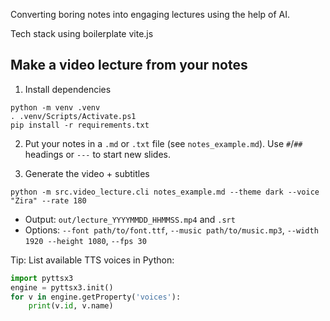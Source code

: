 Converting boring notes into engaging lectures using the help of AI.

Tech stack using boilerplate vite.js

## Make a video lecture from your notes

1) Install dependencies

```pwsh
python -m venv .venv
. .venv/Scripts/Activate.ps1
pip install -r requirements.txt
```

2) Put your notes in a `.md` or `.txt` file (see `notes_example.md`). Use `#`/`##` headings or `---` to start new slides.

3) Generate the video + subtitles

```pwsh
python -m src.video_lecture.cli notes_example.md --theme dark --voice "Zira" --rate 180
```

- Output: `out/lecture_YYYYMMDD_HHMMSS.mp4` and `.srt`
- Options: `--font path/to/font.ttf`, `--music path/to/music.mp3`, `--width 1920 --height 1080`, `--fps 30`

Tip: List available TTS voices in Python:

```python
import pyttsx3
engine = pyttsx3.init()
for v in engine.getProperty('voices'):
    print(v.id, v.name)
```
